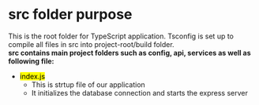# src folder purpose
This is the root folder for TypeScript application.
Tsconfig is set up to compile all files in src into project-root/build folder. <br>
**src contains main project folders such as config, api, services as well as following file:**
- <mark>index.js</mark>
    - This is strtup file of our application
    - It initializes the database connection and starts the express server